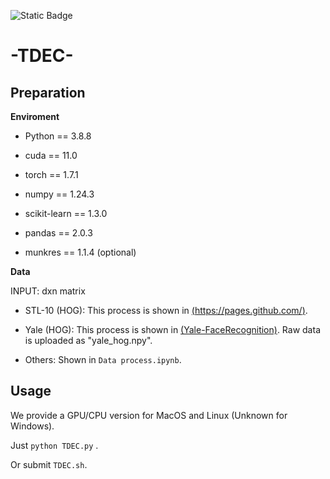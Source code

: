 ![Static Badge](https://img.shields.io/badge/Author%20Yuchen%20Zhu)
# -TDEC- 
## Preparation
**Enviroment**

* Python == 3.8.8

* cuda == 11.0

* torch == 1.7.1

* numpy == 1.24.3

* scikit-learn == 1.3.0

* pandas == 2.0.3

* munkres == 1.1.4 (optional)

**Data**

INPUT: dxn matrix 

* STL-10 (HOG): This process is shown in [(https://pages.github.com/)](https://pages.github.com/).

* Yale (HOG): This process is shown in [(Yale-FaceRecognition)](https://github.com/chenshen03/Yale-FaceRecognition). Raw data is uploaded as "yale_hog.npy".

* Others: Shown in `Data process.ipynb`.

## Usage
We provide a GPU/CPU version for MacOS and Linux (Unknown for Windows).

Just `python TDEC.py` . 

Or submit `TDEC.sh`.
